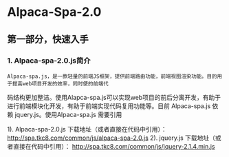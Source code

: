 # Alpaca-Spa-2.0

## 第一部分，快速入手

### 1.  Alpaca-spa-2.0.js简介

    Alpaca-spa.js，是一款轻量的前端JS框架，提供前端路由功能，前端视图渲染功能。目的用于提高web项目开发的效率，同时使的前端代
码结构更加整洁。使用Alapca-spa.js可以实现web项目的前后分离开发，有助于进行前端模块化开发，有助于前端实现代码复用功能等。目前
Alpaca-spa.js 依赖 jquery.js。使用Alpaca-spa.js 需要引用

1). Alpaca-spa-2.0.js  下载地址（或者直接在代码中引用）：   http://spa.tkc8.com/common/js/alpaca-spa-2.0.js
2). jquery.js          下载地址（或者直接在代码中引用）：   http://spa.tkc8.com/common/js/jquery-2.1.4.min.js